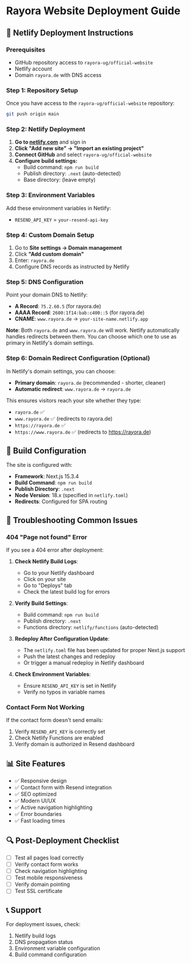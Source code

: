 # Rayora Website Deployment Guide

## 🚀 Netlify Deployment Instructions

### Prerequisites
- GitHub repository access to `rayora-ug/official-website`
- Netlify account
- Domain `rayora.de` with DNS access

### Step 1: Repository Setup
Once you have access to the `rayora-ug/official-website` repository:
```bash
git push origin main
```

### Step 2: Netlify Deployment

1. **Go to [netlify.com](https://netlify.com)** and sign in
2. **Click "Add new site" → "Import an existing project"**
3. **Connect GitHub** and select `rayora-ug/official-website`
4. **Configure build settings:**
   - Build command: `npm run build`
   - Publish directory: `.next` (auto-detected)
   - Base directory: (leave empty)

### Step 3: Environment Variables
Add these environment variables in Netlify:
- `RESEND_API_KEY` = `your-resend-api-key`

### Step 4: Custom Domain Setup
1. Go to **Site settings → Domain management**
2. Click **"Add custom domain"**
3. Enter: `rayora.de`
4. Configure DNS records as instructed by Netlify

### Step 5: DNS Configuration
Point your domain DNS to Netlify:
- **A Record**: `75.2.60.5` (for rayora.de)
- **AAAA Record**: `2600:1f14:bab:c400::5` (for rayora.de)
- **CNAME**: `www.rayora.de` → `your-site-name.netlify.app`

**Note**: Both `rayora.de` and `www.rayora.de` will work. Netlify automatically handles redirects between them. You can choose which one to use as primary in Netlify's domain settings.

### Step 6: Domain Redirect Configuration (Optional)
In Netlify's domain settings, you can choose:
- **Primary domain**: `rayora.de` (recommended - shorter, cleaner)
- **Automatic redirect**: `www.rayora.de` → `rayora.de`

This ensures visitors reach your site whether they type:
- `rayora.de` ✅
- `www.rayora.de` ✅ (redirects to rayora.de)
- `https://rayora.de` ✅
- `https://www.rayora.de` ✅ (redirects to https://rayora.de)

## 🔧 Build Configuration

The site is configured with:
- **Framework**: Next.js 15.3.4
- **Build Command**: `npm run build`
- **Publish Directory**: `.next`
- **Node Version**: 18.x (specified in `netlify.toml`)
- **Redirects**: Configured for SPA routing

## 🚨 Troubleshooting Common Issues

### **404 "Page not found" Error**
If you see a 404 error after deployment:

1. **Check Netlify Build Logs**:
   - Go to your Netlify dashboard
   - Click on your site
   - Go to "Deploys" tab
   - Check the latest build log for errors

2. **Verify Build Settings**:
   - Build command: `npm run build`
   - Publish directory: `.next`
   - Functions directory: `netlify/functions` (auto-detected)

3. **Redeploy After Configuration Update**:
   - The `netlify.toml` file has been updated for proper Next.js support
   - Push the latest changes and redeploy
   - Or trigger a manual redeploy in Netlify dashboard

4. **Check Environment Variables**:
   - Ensure `RESEND_API_KEY` is set in Netlify
   - Verify no typos in variable names

### **Contact Form Not Working**
If the contact form doesn't send emails:
1. Verify `RESEND_API_KEY` is correctly set
2. Check Netlify Functions are enabled
3. Verify domain is authorized in Resend dashboard

## 📊 Site Features
- ✅ Responsive design
- ✅ Contact form with Resend integration
- ✅ SEO optimized
- ✅ Modern UI/UX
- ✅ Active navigation highlighting
- ✅ Error boundaries
- ✅ Fast loading times

## 🔍 Post-Deployment Checklist
- [ ] Test all pages load correctly
- [ ] Verify contact form works
- [ ] Check navigation highlighting
- [ ] Test mobile responsiveness
- [ ] Verify domain pointing
- [ ] Test SSL certificate

## 📞 Support
For deployment issues, check:
1. Netlify build logs
2. DNS propagation status
3. Environment variable configuration
4. Build command configuration
